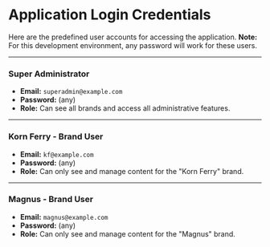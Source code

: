 # Application Login Credentials

Here are the predefined user accounts for accessing the application.
**Note:** For this development environment, any password will work for these users.

---

### **Super Administrator**

- **Email:** `superadmin@example.com`
- **Password:** (any)
- **Role:** Can see all brands and access all administrative features.

---

### **Korn Ferry - Brand User**

- **Email:** `kf@example.com`
- **Password:** (any)
- **Role:** Can only see and manage content for the "Korn Ferry" brand.

---

### **Magnus - Brand User**

- **Email:** `magnus@example.com`
- **Password:** (any)
- **Role:** Can only see and manage content for the "Magnus" brand.
